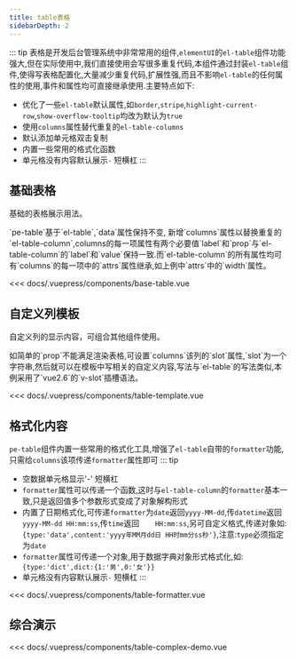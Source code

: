 ```yaml
---
title: table表格
sidebarDepth: 2
---
```


::: tip
表格是开发后台管理系统中非常常用的组件,`elementUI`的`el-table`组件功能强大,但在实际使用中,我们直接使用会写很多重复代码,本组件通过封装`el-table`组件,使得写表格配置化,大量减少重复代码,扩展性强,而且不影响`el-table`的任何属性的使用,事件和属性均可直接继承使用.主要特点如下:
- 优化了一些`el-table`默认属性,如`border`,`stripe`,`highlight-current-row`,`show-overflow-tooltip`均改为默认为`true`
- 使用`columns`属性替代重复的`el-table-columns`
- 默认添加单元格双击复制
- 内置一些常用的格式化函数
- 单元格没有内容默认展示`-` 短横杠
:::


## 基础表格
基础的表格展示用法。

<demo-block>
<base-table slot="source"></base-table>
`pe-table`基于`el-table`,`data`属性保持不变, 新增`columns`属性以替换重复的`el-table-column`,columns的每一项属性有两个必要值`label`和`prop`与`el-table-column`的`label`和`value`保持一致.而`el-table-column`的所有属性均可有`columns`的每一项中的`attrs`属性继承,如上例中`attrs`中的`width`属性。

<<< docs/.vuepress/components/base-table.vue
</demo-block>

## 自定义列模板
自定义列的显示内容，可组合其他组件使用。

<demo-block>
<table-template slot="source"></table-template>
如简单的`prop`不能满足渲染表格,可设置`columns`该列的`slot`属性,`slot`为一个字符串,然后就可以在模板中写相关的自定义内容,写法与`el-table`的写法类似,本例采用了`vue2.6`的`v-slot`插槽语法。

<<< docs/.vuepress/components/table-template.vue
</demo-block>

## 格式化内容
`pe-table`组件内置一些常用的格式化工具,增强了`el-table`自带的`formatter`功能,只需给`columns`该项传递`formatter`属性即可
::: tip
- 空数据单元格显示'-' 短横杠
- `formatter`属性可以传递一个函数,这时与`el-table-column`的`formatter`基本一致,只是返回值多个参数形式变成了对象解构形式
- 内置了日期格式化,可传递`formatter`为`date`返回`yyyy-MM-dd`,传`datetime`返回`yyyy-MM-dd HH:mm:ss`,传`time`返回`    HH:mm:ss`,另可自定义格式,传递对象如:`{type:'data',content:'yyyy年MM月dd日 HH时mm分ss秒'}`,注意:`type`必须指定为`date`
- `formatter`属性可传递一个对象,用于数据字典对象形式格式化,如:`{type:'dict',dict:{1:'男',0:'女'}}`
- 单元格没有内容默认展示`-` 短横杠
:::
<demo-block>
<table-formatter slot="source"></table-formatter>

<<< docs/.vuepress/components/table-formatter.vue
</demo-block>

## 综合演示

<demo-block>
<table-complex-demo slot="source"></table-complex-demo>
<<< docs/.vuepress/components/table-complex-demo.vue
</demo-block>



